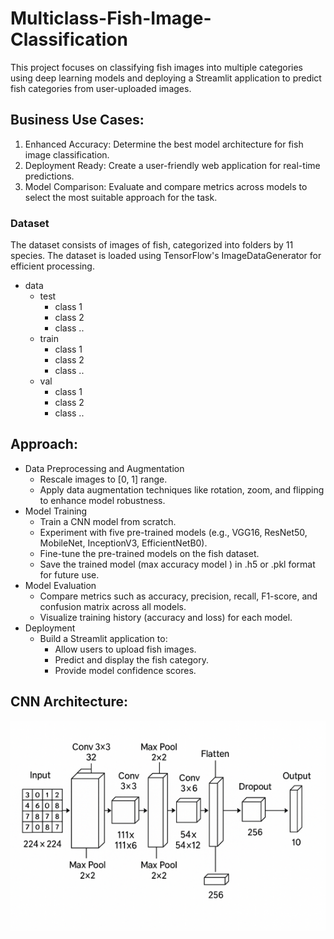 # Multiclass-Fish-Image-Classification
This project focuses on classifying fish images into multiple categories using deep learning models and deploying a Streamlit application to predict fish categories from user-uploaded images.

## Business Use Cases:
1.	Enhanced Accuracy: Determine the best model architecture for fish image classification.
2.	Deployment Ready: Create a user-friendly web application for real-time predictions.
3.	Model Comparison: Evaluate and compare metrics across models to select the most suitable approach for the task.

### Dataset
The dataset consists of images of fish, categorized into folders by 11 species. The dataset is loaded using TensorFlow's ImageDataGenerator for efficient processing.
- data
  - test
    - class 1
    - class 2
    - class ..
  - train
    - class 1
    - class 2
    - class ..
  - val
    - class 1
    - class 2
    - class ..
   
## Approach:
- Data Preprocessing and Augmentation
  - Rescale images to [0, 1] range.
  - Apply data augmentation techniques like rotation, zoom, and flipping to enhance model robustness.
- Model Training
  - Train a CNN model from scratch.
  - Experiment with five pre-trained models (e.g., VGG16, ResNet50, MobileNet, InceptionV3, EfficientNetB0).
  - Fine-tune the pre-trained models on the fish dataset.
  - Save the trained model (max accuracy model ) in .h5 or .pkl format for future use.
- Model Evaluation
  - Compare metrics such as accuracy, precision, recall, F1-score, and confusion matrix across all models.
  - Visualize training history (accuracy and loss) for each model.
- Deployment
  - Build a Streamlit application to:
    - Allow users to upload fish images.
    - Predict and display the fish category.
    - Provide model confidence scores.

## CNN Architecture:
![CNN](https://github.com/Priyadharshini8163/Multiclass-Fish-Image-Classification/blob/main/CNN%20Architecture.png)

